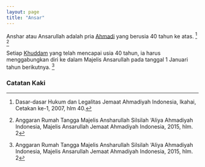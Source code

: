 ```yaml
---
layout: page
title: "Ansar"
---
```


Anshar atau Ansarullah adalah pria [Ahmadi](/kamus/ahmadi.html) yang berusia 40 tahun ke atas. [^2e] [^12a]

Setiap [Khuddam](/kamus/khuddam.html) yang telah mencapai usia 40 tahun, ia harus menggabungkan diri ke dalam Majelis Ansarullah pada tanggal 1 Januari tahun berikutnya. [^12a]

### Catatan Kaki

[^2e]: Dasar-dasar Hukum dan Legalitas Jemaat Ahmadiyah Indonesia, Ikahai, Cetakan ke-1, 2007, hlm 40.

[^12a]: Anggaran Rumah Tangga Majelis Ansharullah Silsilah ‘Aliya Ahmadiyah Indonesia, Majelis Ansarullah Jemaat Ahmadiyah Indonesia, 2015, hlm. 2